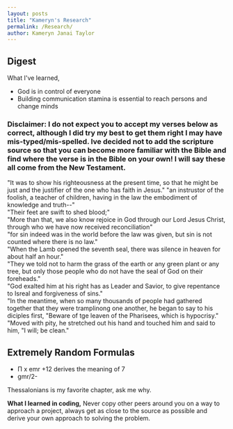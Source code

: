 ```yaml
---
layout: posts
title: "Kameryn's Research"
permalink: /Research/
author: Kameryn Janai Taylor
---
```


## Digest

What I've learned,
- God is in control of everyone
- Building communication stamina is essential to reach persons and change minds

### Disclaimer: I do not expect you to accept my verses below as correct, although I did try my best to get them right I may have mis-typed/mis-spelled. Ive decided not to add the scripture source so that you can become more familiar with the Bible and find where the verse is in the Bible on your own! I will say these all come from the New Testament.

"It was to show his righteousness at the present time, so that he might be just and the justifier of the one who has faith in Jesus." 
"an instrustor of the foolish, a teacher of children, having in the law the embodiment of knowledge and truth--"  
"Their feet are swift to shed blood;"  
"More than that, we also know rejoice in God through our Lord Jesus Christ, through who we have now received reconciliation"  
"for sin indeed was in the world before the law was given, but sin is not counted where there is no law."  
"When the Lamb opened the seventh seal, there was silence in heaven for about half an hour."  
"They we told not to harm the grass of the earth or any green plant or any tree, but only those people who do not have the seal of God on their foreheads."  
"God exalted him at his right has as Leader and Savior, to give repentance to Isreal and forgiveness of sins."  
"In the meantime, when so many thousands of people had gathered together that they were tramplinong one another, he began to say to his diciples first, "Beware of tge leaven of the Pharisees, which is hypocrisy."  
"Moved with pity, he stretched out his hand and touched him and said to him, "I will; be clean."

 
## Extremely Random Formulas
- Π x emr +12 derives the meaning of 7 
- gmr/2- 

Thessalonians is my favorite chapter, ask me why.
  
**What I learned in coding,**  Never copy other peers around you on a way to approach a project, always get as close to the source as possible and derive your own approach to solving the problem.

